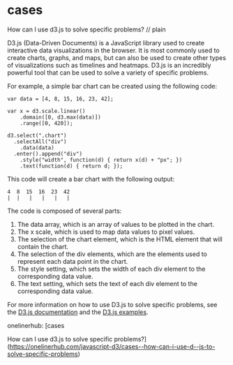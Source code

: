 # cases

How can I use d3.js to solve specific problems?
// plain

D3.js (Data-Driven Documents) is a JavaScript library used to create interactive data visualizations in the browser. It is most commonly used to create charts, graphs, and maps, but can also be used to create other types of visualizations such as timelines and heatmaps. D3.js is an incredibly powerful tool that can be used to solve a variety of specific problems.

For example, a simple bar chart can be created using the following code:

```
var data = [4, 8, 15, 16, 23, 42];

var x = d3.scale.linear()
    .domain([0, d3.max(data)])
    .range([0, 420]);

d3.select(".chart")
  .selectAll("div")
    .data(data)
  .enter().append("div")
    .style("width", function(d) { return x(d) + "px"; })
    .text(function(d) { return d; });
```

This code will create a bar chart with the following output:

```
4  8  15  16  23  42
|  |   |   |   |   |
```

The code is composed of several parts:

1. The data array, which is an array of values to be plotted in the chart.
2. The x scale, which is used to map data values to pixel values.
3. The selection of the chart element, which is the HTML element that will contain the chart.
4. The selection of the div elements, which are the elements used to represent each data point in the chart.
5. The style setting, which sets the width of each div element to the corresponding data value.
6. The text setting, which sets the text of each div element to the corresponding data value.

For more information on how to use D3.js to solve specific problems, see the [D3.js documentation](https://github.com/d3/d3/wiki) and the [D3.js examples](https://github.com/d3/d3/wiki/Gallery).

onelinerhub: [cases

How can I use d3.js to solve specific problems?](https://onelinerhub.com/javascript-d3/cases--how-can-i-use-d--js-to-solve-specific-problems)